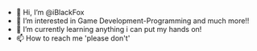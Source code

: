 - 👋 Hi, I’m @iBlackFox
- 👀 I’m interested in Game Development-Programming and much more!!
- 🌱 I’m currently learning anything i can put my hands on!
- 📫 How to reach me 'please don't'
